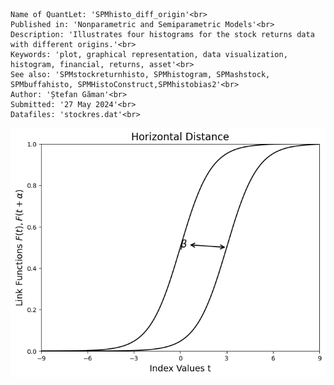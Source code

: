 ```
Name of QuantLet: 'SPMhisto_diff_origin'<br>
Published in: 'Nonparametric and Semiparametric Models'<br>
Description: 'Illustrates four histograms for the stock returns data with different origins.'<br>
Keywords: 'plot, graphical representation, data visualization, histogram, financial, returns, asset'<br>
See also: 'SPMstockreturnhisto, SPMhistogram, SPMashstock, SPMbuffahisto, SPMHistoConstruct,SPMhistobias2'<br>
Author: 'Ștefan Găman'<br>
Submitted: '27 May 2024'<br>
Datafiles: 'stockres.dat'<br>
```
![Histogram](https://raw.githubusercontent.com/StefanGam/test-repo/main/Exemple1/coeffU_transparent.png?token=BE4CI77KP6AK2F4YK76OGWLHFWYZO)

